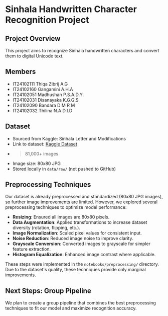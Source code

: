 # Sinhala Handwritten Character Recognition Project

## Project Overview
This project aims to recognize Sinhala handwritten characters and convert them to digital Unicode text.

## Members
- IT24102111 Thiqa Zibrij A.G
- IT24102160 Gangamini A.H.A
- IT24102051 Madhushan P.S.A.D.Y.
- IT24102031 Disanayaka K.G.G.S
- IT24102090 Bandara D M R M
- IT24102032 Thilina N.A.D.I.D

## Dataset
- Sourced from Kaggle: Sinhala Letter and Modifications
- Link to dataset: [Kaggle Dataset](https://www.kaggle.com/datasets/sathiralamal/sinhala-letter-454)
- >81,000+ images
- Image size: 80x80 JPG
- Stored locally in `data/raw/` (not pushed to GitHub)

## Preprocessing Techniques
Our dataset is already preprocessed and standardized (80x80 JPG images), so further image improvements are limited. However, we explored several preprocessing techniques to optimize model performance:
- **Resizing**: Ensured all images are 80x80 pixels.
- **Data Augmentation**: Applied transformations to increase dataset diversity (rotation, flipping, etc.).
- **Image Normalization**: Scaled pixel values for consistent input.
- **Noise Reduction**: Reduced image noise to improve clarity.
- **Grayscale Conversion**: Converted images to grayscale for simpler feature extraction.
- **Histogram Equalization**: Enhanced image contrast where applicable.

These steps were implemented in the `notebooks/preprocessing/` directory. Due to the dataset's quality, these techniques provide only marginal improvements.

## Next Steps: Group Pipeline
We plan to create a group pipeline that combines the best preprocessing techniques to fit our model and maximize recognition accuracy.
